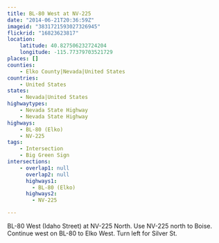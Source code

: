 ```yaml
---
title: BL-80 West at NV-225
date: "2014-06-21T20:36:59Z"
imageid: "3831721593027326945"
flickrid: "16823623817"
location:
    latitude: 40.827506232724204
    longitude: -115.77379703521729
places: []
counties:
    - Elko County|Nevada|United States
countries:
    - United States
states:
    - Nevada|United States
highwaytypes:
    - Nevada State Highway
    - Nevada State Highway
highways:
    - BL-80 (Elko)
    - NV-225
tags:
    - Intersection
    - Big Green Sign
intersections:
    - overlap1: null
      overlap2: null
      highways1:
        - BL-80 (Elko)
      highways2:
        - NV-225

---
```

BL-80 West (Idaho Street) at NV-225 North.  Use NV-225 north to Boise.  Continue west on BL-80 to Elko West.  Turn left for Silver St.